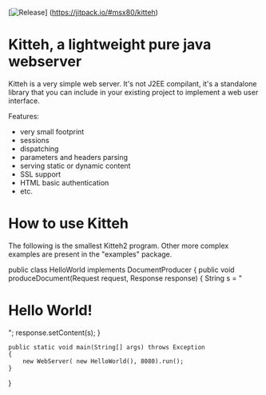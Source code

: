 [![Release](https://jitpack.io/v/msx80/kitteh.svg)]
(https://jitpack.io/#msx80/kitteh)

Kitteh, a lightweight pure java webserver
==========================================

Kitteh is a very simple web server. It's not J2EE compilant, it's a 
standalone library that you can include in your existing project to
implement a web user interface.

Features:
* very small footprint
* sessions
* dispatching
* parameters and headers parsing
* serving static or dynamic content
* SSL support
* HTML basic authentication
* etc.

How to use Kitteh
==================

The following is the smallest Kitteh2 program. Other more complex examples 
are present in the "examples" package.

public class HelloWorld implements DocumentProducer
{
	public void produceDocument(Request request, Response response)
	{
		String s = "<html><body><h1>Hello World!</h1></body></html>";
		response.setContent(s);
	}

	public static void main(String[] args) throws Exception
	{
		new WebServer( new HelloWorld(), 8080).run();
	}
}


